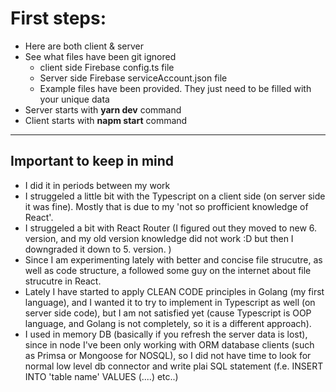 # First steps:
- Here are both client & server
- See what files have been git ignored
    * client side Firebase config.ts file
    * Server side Firebase serviceAccount.json file
    * Example files have been provided. They just need to be filled with your unique data
- Server starts with **yarn dev** command
- Client starts with **napm start** command
_ _ _
## Important to keep in mind

- I did it in periods between my work
- I struggeled a little bit with the Typescript on a client side (on server side it was fine). Mostly that is due to my 'not so profficient knowledge of React'.
- I struggeled a bit with React Router (I figured out they moved to new 6. version, and my old version knowledge did not work :D but then I downgraded it down to 5. version. )
- Since I am experimenting lately with better and concise file strucutre, as well as code structure, a followed some guy on the internet about file strucutre in React.
- Lately I have started to apply CLEAN CODE principles in Golang (my first language), and I wanted it to try to implement in Typescript as well (on server side code), but I am not satisfied yet (cause Typescript is OOP language, and Golang is not completely, so it is a different approach).
- I used in memory DB (basically if you refresh the server data is lost), since in node I've been only working with ORM database clients (such as Primsa or Mongoose for NOSQL), so I did not have time to look for normal low level db connector and write plai SQL statement (f.e. INSERT INTO 'table name' VALUES (....) etc..)

